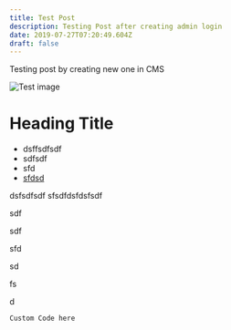 ```yaml
---
title: Test Post
description: Testing Post after creating admin login
date: 2019-07-27T07:20:49.604Z
draft: false
---
```

Testing post by creating new one in CMS

![Test image](/images/gohper.png "test image")

# Heading Title

* dsffsdfsdf
* sdfsdf
* sfd
* [sfdsd](www.google.com)

dsfsdfsdf sfsdfdsfdsfsdf

sdf

sdf

sfd

sd

fs

d

```
Custom Code here
```
